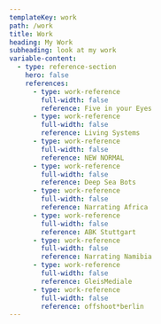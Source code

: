 ```yaml
---
templateKey: work
path: /work
title: Work
heading: My Work
subheading: look at my work
variable-content:
  - type: reference-section
    hero: false
    references:
      - type: work-reference
        full-width: false
        reference: Five in your Eyes
      - type: work-reference
        full-width: false
        reference: Living Systems
      - type: work-reference
        full-width: false
        reference: NEW NORMAL
      - type: work-reference
        full-width: false
        reference: Deep Sea Bots
      - type: work-reference
        full-width: false
        reference: Narrating Africa
      - type: work-reference
        full-width: false
        reference: ABK Stuttgart
      - type: work-reference
        full-width: false
        reference: Narrating Namibia
      - type: work-reference
        full-width: false
        reference: GleisMediale
      - type: work-reference
        full-width: false
        reference: offshoot*berlin
---
```

